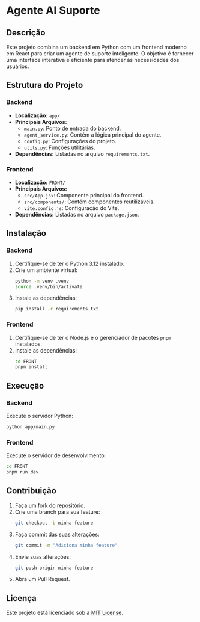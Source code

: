 # Agente AI Suporte

## Descrição
Este projeto combina um backend em Python com um frontend moderno em React para criar um agente de suporte inteligente. O objetivo é fornecer uma interface interativa e eficiente para atender às necessidades dos usuários.

## Estrutura do Projeto

### Backend
- **Localização:** `app/`
- **Principais Arquivos:**
  - `main.py`: Ponto de entrada do backend.
  - `agent_service.py`: Contém a lógica principal do agente.
  - `config.py`: Configurações do projeto.
  - `utils.py`: Funções utilitárias.
- **Dependências:** Listadas no arquivo `requirements.txt`.

### Frontend
- **Localização:** `FRONT/`
- **Principais Arquivos:**
  - `src/App.jsx`: Componente principal do frontend.
  - `src/components/`: Contém componentes reutilizáveis.
  - `vite.config.js`: Configuração do Vite.
- **Dependências:** Listadas no arquivo `package.json`.

## Instalação

### Backend
1. Certifique-se de ter o Python 3.12 instalado.
2. Crie um ambiente virtual:
   ```bash
   python -m venv .venv
   source .venv/bin/activate
   ```
3. Instale as dependências:
   ```bash
   pip install -r requirements.txt
   ```

### Frontend
1. Certifique-se de ter o Node.js e o gerenciador de pacotes `pnpm` instalados.
2. Instale as dependências:
   ```bash
   cd FRONT
   pnpm install
   ```

## Execução

### Backend
Execute o servidor Python:
```bash
python app/main.py
```

### Frontend
Execute o servidor de desenvolvimento:
```bash
cd FRONT
pnpm run dev
```

## Contribuição
1. Faça um fork do repositório.
2. Crie uma branch para sua feature:
   ```bash
   git checkout -b minha-feature
   ```
3. Faça commit das suas alterações:
   ```bash
   git commit -m "Adiciona minha feature"
   ```
4. Envie suas alterações:
   ```bash
   git push origin minha-feature
   ```
5. Abra um Pull Request.

## Licença
Este projeto está licenciado sob a [MIT License](LICENSE).
